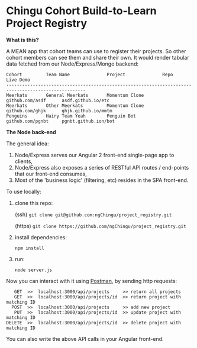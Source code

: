 # Chingu Cohort Build-to-Learn Project Registry

**What is this?**

A MEAN app that cohort teams can use to register their projects. So other cohort members can see them and share their own. It would render tabular data fetched from our Node/Express/Mongo backend:

```
Cohort         Team Name              Project              Repo                 Live Demo
----------------------------------------------------------------------------------------------------
Meerkats       General Meerkats       Momentum Clone       github.com/asdf      asdf.github.io/etc
Meerkats       Other Meerkats         Momentum Clone       github.com/ghjk      ghjk.github.io/mmtm
Penguins       Hairy Team Yeah        Penguin Bot          github.com/pgnbt     pgnbt.github.ion/bot
```

**The Node back-end**

The general idea:

1.  Node/Express serves our Angular 2 front-end single-page app to clients,
2.  Node/Express also exposes a series of RESTful API routes / end-points that our front-end consumes,
3.  Most of the 'business logic' (filtering, etc) resides in the SPA front-end.

To use locally:

1.  clone this repo:

    (ssh) `git clone git@github.com:ngChingu/project_registry.git`
    
    (https) `git clone https://github.com/ngChingu/project_registry.git`

2.  install dependencies:

    `npm install`

3.  run:

    `node server.js`

Now you can interact with it using [Postman](https://www.getpostman.com/), by sending http requests:
```
   GET  >>  localhost:3000/api/projects     >> return all projects
   GET  >>  localhost:3000/api/projects/id  >> return project with matching ID
  POST  >>  localhost:3000/api/projects     >> add new project
   PUT  >>  localhost:3000/api/projects/id  >> update project with matching ID
DELETE  >>  localhost:3000/api/projects/id  >> delete project with matching ID
```

You can also write the above API calls in your Angular front-end.

